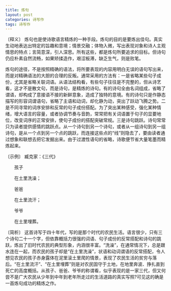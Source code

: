 ```yaml
---
title: 炼句
layout: post
categories: 诗写作
tags: 诗写作
---
```


〔释义〕 炼句也是使诗歌语言精炼的一种手段。炼句的目的是要炼出佳句。真实生动地表达出特定的旨趣和意境；情景交融；体物入微，写出表现对象和诗人主观情思的特点；言简意深，引人深思。所有这些，都是炼句所要追求的目标。但诗句仍应朴素自然流畅，如果矫揉造作，艰涩板滞，缺乏生气，则是败笔。

炼句的途径，不是按照精确的语法，将所要表现的内容用明白无误的语句写出来，而是对精确语法的大胆的合理的反叛。通常采用的方法有：一是省略某些句子成份，尤其是省略关联词语。从语法结构看，有些句子往往是不完整的，但从诗艺看，这才不是散文句，而是诗句，是精炼的诗句。有的诗句全由名词组成，省略了谓语，却构成了意接语不接的新鲜意象，造成了独特的意境。有的诗句只是作静态描写的形容词谓语句，省略了主语和动词，却化静为动，突出了跃动飞腾之势。二是不同寻常的词序安排和反常的句子成份搭配。为了突出某种感受，强化某种情绪，增大语言的容量，或者协调节奏与音韵，常常把有关词语置于句子的显要地位，改变词序的正常安排，使句子成份的搭配突破常规。三是诗句跳跃。诗句常常只为读者提供感情的跳跃点。从一个诗句到另一个诗句，或者从一组诗句到另一组诗句，是从一个点到另一个点的跳跃，而连接这些点的“线”则隐去了，要由读者通过想象和联想去把它发掘出来。由于过渡性语句的省略，诗歌便节省大量笔墨而精炼起来。

〔示例〕 臧克家：《三代》

　　孩子

　　在土里洗澡；

　　爸爸

　　在土里流汗；

　　爷爷

　　在土里埋葬。

〔简析〕 这首诗写于四十年代，写的是那个时代的农民生活。语言很少，只有三个诗句二十一个字，但依靠概括力很强的词语、句子成份的反常搭配和诗句的跳跃，炼出了旧时代农民的典型形象，内涵很丰富。“洗澡”，在通常情况下，总是跟水连在一起，而农民的孩子却是“在土里洗澡”，状语和动词谓语的反常搭配，令人想见农民的孩子赤身露体在泥里滚土里爬的情景，表现了农民生活的贫穷与落后。“在土里流汗”、“在土里埋葬”则是对农民固守于土地，在地里奔波、挣扎直到死亡的高度概括。从孩子、爸爸、爷爷的称谓看，似乎表现的是一家三代，但又何尝不是广大农民从少年到中年到老年所走过的生活道路的真实写照?可见这的确是一首炼句成功的精炼之作。 
